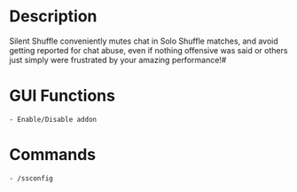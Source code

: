 # Description

Silent Shuffle conveniently mutes chat in Solo Shuffle matches, and avoid getting reported for chat abuse, even if nothing offensive was said or others just simply were frustrated by your amazing performance!#

# GUI Functions

    - Enable/Disable addon

# Commands

    - /ssconfig

